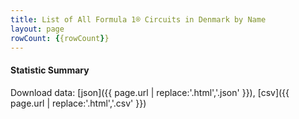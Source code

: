 ```yaml
---
title: List of All Formula 1® Circuits in Denmark by Name
layout: page
rowCount: {{rowCount}}
---
```




#### Statistic Summary



Download data: [json]({{ page.url | replace:'.html','.json' }}), [csv]({{ page.url | replace:'.html','.csv' }})
